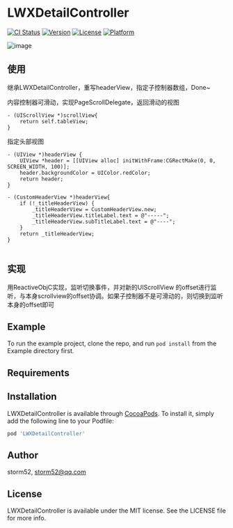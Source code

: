 # LWXDetailController

[![CI Status](http://img.shields.io/travis/storm52/LWXDetailController.svg?style=flat)](https://travis-ci.org/storm52/LWXDetailController)
[![Version](https://img.shields.io/cocoapods/v/LWXDetailController.svg?style=flat)](http://cocoapods.org/pods/LWXDetailController)
[![License](https://img.shields.io/cocoapods/l/LWXDetailController.svg?style=flat)](http://cocoapods.org/pods/LWXDetailController)
[![Platform](https://img.shields.io/cocoapods/p/LWXDetailController.svg?style=flat)](http://cocoapods.org/pods/LWXDetailController)

![image](https://github.com/storm52/LWXDetailController/blob/master/demo.gif)

## 使用

继承LWXDetailController，重写headerView，指定子控制器数组，Done~

内容控制器可滑动，实现PageScrollDelegate，返回滑动的视图
```
- (UIScrollView *)scrollView{
    return self.tableView;
}
```
指定头部视图
```
- (UIView *)headerView {
    UIView *header = [[UIView alloc] initWithFrame:CGRectMake(0, 0, SCREEN_WIDTH, 100)];
    header.backgroundColor = UIColor.redColor;
    return header;
}

- (CustomHeaderView *)headerView{
    if (!_titleHeaderView) {
        _titleHeaderView = CustomHeaderView.new;
        _titleHeaderView.titleLabel.text = @"-----";
        _titleHeaderView.subTitleLabel.text = @"----";
    }
    return _titleHeaderView;
}


```
## 实现

用ReactiveObjC实现，监听切换事件，并对新的UIScrollView 的offset进行监听，与本身scrollview的offset协调。如果子控制器不是可滑动的，则切换到监听本身的offset即可

## Example

To run the example project, clone the repo, and run `pod install` from the Example directory first.

## Requirements

## Installation

LWXDetailController is available through [CocoaPods](http://cocoapods.org). To install
it, simply add the following line to your Podfile:

```ruby
pod 'LWXDetailController'
```

## Author

storm52, storm52@qq.com

## License

LWXDetailController is available under the MIT license. See the LICENSE file for more info.
